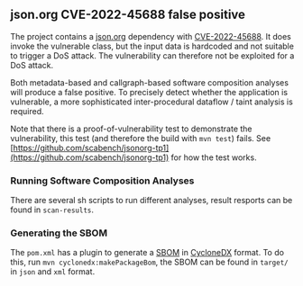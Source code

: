 ## json.org CVE-2022-45688 false positive

The project contains a [json.org](https://mvnrepository.com/artifact/org.json/json/20220924) dependency with [CVE-2022-45688](https://nvd.nist.gov/vuln/detail/CVE-2022-45688).
It does invoke the vulnerable class, but the input data is hardcoded
and not suitable to trigger a DoS attack. The vulnerability can therefore not be exploited for a DoS attack.

Both metadata-based and callgraph-based software composition analyses will produce a false positive.
To precisely detect whether the application is vulnerable, a more sophisticated 
inter-procedural dataflow / taint analysis is required.

Note that there is a proof-of-vulnerability test to demonstrate the vulnerability, this test (and therefore the build with `mvn test`)
fails. See [https://github.com/scabench/jsonorg-tp1](https://github.com/scabench/jsonorg-tp1) for how the test works.


### Running Software Composition Analyses

There are several sh scripts to run different analyses, result resports can be found in `scan-results`.

### Generating the SBOM

The `pom.xml` has a plugin to generate a [SBOM](https://www.cisa.gov/sbom) in [CycloneDX](https://cyclonedx.org/) format.
To do this, run `mvn cyclonedx:makePackageBom`, the SBOM can be found in
`target/` in `json` and `xml` format.

